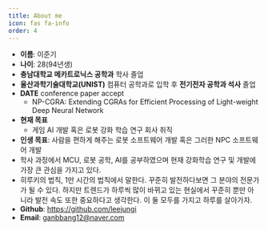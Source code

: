 ```yaml
---
title: About me
icon: fas fa-info
order: 4
---
```


- **이름**: 이준기
- **나이**: 28(94년생)
- **충남대학교 메카트로닉스 공학과** 학사 졸업
- **울산과학기술대학교(UNIST)** 컴퓨터 공학과로 입학 후 **전기전자 공학과 석사** 졸업
- **DATE** conference paper accept
	- NP-CGRA: Extending CGRAs for Efficient Processing of Light-weight Deep Neural Network
- **현재 목표**
	- 게임 AI 개발 혹은 로봇 강화 학습 연구 회사 취직
- **인생 목표**: 사람을 편하게 해주는 로봇 소프트웨어 개발 혹은 그러한 NPC 소프트웨어 개발
- 학사 과정에서 MCU, 로봇 공학, AI를 공부하였으며 현재 강화학습 연구 및 개발에 가장 큰 관심을 가지고 있다.
- 히루키의 법칙, 1만 시간의 법칙에서 말한다. 꾸준히 발전하다보면 그 분야의 전문가가 될 수 있다. 하지만 트렌드가 하루씩 많이 바뀌고 있는 현실에서 꾸준히 뿐만 아니라 발전 속도 또한 중요하다고 생각한다. 이 둘 모두를 가지고 하루를 살아가자.
- **Github**: https://github.com/leejungi  
- **Email**: ganbbang12@naver.com  
